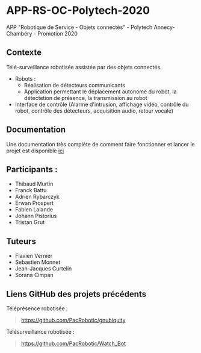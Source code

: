 # APP-RS-OC-Polytech-2020

APP "Robotique de Service - Objets connectés" - Polytech Annecy-Chambéry - Promotion 2020

## Contexte 
Télé-surveillance robotisée assistée par des objets connectés.  
* Robots :
  * Réalisation de détecteurs communicants
  * Application permettant le déplacement autonome du robot, la détectetion de présence, la transmission au robot
* Interface de contrôle (Alarme d'intrusion, affichage vidéo, contrôle du robot, contrôle des détecteurs, acquisition audio, retour vocale)

## Documentation
Une documentation très complète de comment faire fonctionner et lancer le projet est disponible [ici](https://github.com/APP-RS-OC-Polytech-2020/Custodia-Meta)

## Participants :
* Thibaud Murtin
* Franck Battu
* Adrien Rybarczyk
* Erwan Prospert
* Fabien Lalande
* Johann Pistorius
* Tristan Grut

## Tuteurs
* Flavien Vernier
* Sebastien Monnet
* Jean-Jacques Curtelin
* Sorana Cimpan

## Liens GitHub des projets précédents
Téléprésence robotisée :
> https://github.com/PacRobotic/gnubiquity 

Télésurveillance robotisée :
> https://github.com/PacRobotic/Watch_Bot
